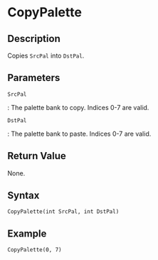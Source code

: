# CopyPalette

## Description
Copies `SrcPal` into `DstPal`.

## Parameters
`SrcPal`

:   The palette bank to copy. Indices 0-7 are valid.

`DstPal`

:   The palette bank to paste. Indices 0-7 are valid.

## Return Value
None.

## Syntax
```
CopyPalette(int SrcPal, int DstPal)
```

## Example
```
CopyPalette(0, 7)
```